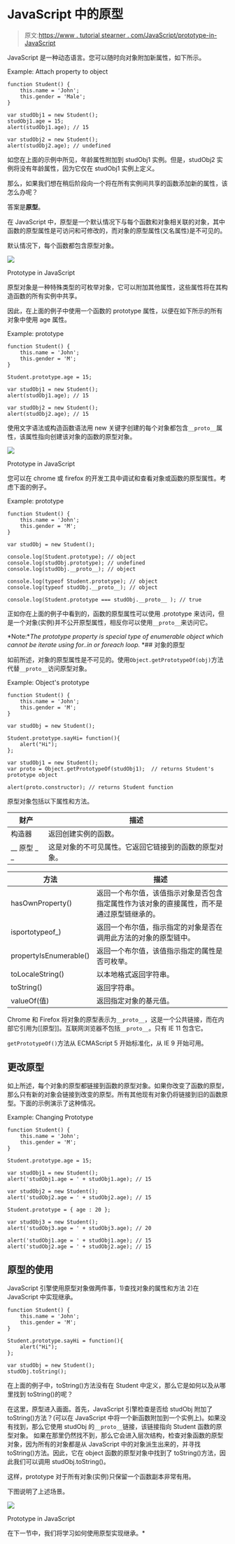 # JavaScript 中的原型

> 原文:[https://www . tutorial stearner . com/JavaScript/prototype-in-JavaScript](https://www.tutorialsteacher.com/javascript/prototype-in-javascript)

JavaScript 是一种动态语言。您可以随时向对象附加新属性，如下所示。

Example: Attach property to object

```
function Student() {
    this.name = 'John';
    this.gender = 'Male';
}

var studObj1 = new Student();
studObj1.age = 15;
alert(studObj1.age); // 15

var studObj2 = new Student();
alert(studObj2.age); // undefined 
```

如您在上面的示例中所见，年龄属性附加到 studObj1 实例。但是，studObj2 实例将没有年龄属性，因为它仅在 studObj1 实例上定义。

那么，如果我们想在稍后阶段向一个将在所有实例间共享的函数添加新的属性，该怎么办呢？

答案是**原型**。

在 JavaScript 中，原型是一个默认情况下与每个函数和对象相关联的对象，其中函数的原型属性是可访问和可修改的，而对象的原型属性(又名属性)是不可见的。

默认情况下，每个函数都包含原型对象。

[![](img/9221a352a21fff66f6cb50e827546141.png)](../../Content/images/oo-js/prototype-1.png) 

Prototype in JavaScript



原型对象是一种特殊类型的可枚举对象，它可以附加其他属性，这些属性将在其构造函数的所有实例中共享。

因此，在上面的例子中使用一个函数的 prototype 属性，以便在如下所示的所有对象中使用 age 属性。

Example: prototype

```
function Student() {
    this.name = 'John';
    this.gender = 'M';
}

Student.prototype.age = 15;

var studObj1 = new Student();
alert(studObj1.age); // 15

var studObj2 = new Student();
alert(studObj2.age); // 15 
```

使用文字语法或构造函数语法用 new 关键字创建的每个对象都包含`__proto__`属性，该属性指向创建该对象的函数的原型对象。

[![](img/7a955c4e363d66fe1fda408404821f0f.png)](../../Content/images/oo-js/prototype-2.png) 

Prototype in JavaScript



您可以在 chrome 或 firefox 的开发工具中调试和查看对象或函数的原型属性。考虑下面的例子。

Example: prototype

```
function Student() {
    this.name = 'John';
    this.gender = 'M';
}

var studObj = new Student();

console.log(Student.prototype); // object
console.log(studObj.prototype); // undefined
console.log(studObj.__proto__); // object

console.log(typeof Student.prototype); // object
console.log(typeof studObj.__proto__); // object

console.log(Student.prototype === studObj.__proto__ ); // true 
```

正如你在上面的例子中看到的，函数的原型属性可以使用 <function-name>.prototype 来访问，但是一个对象(实例)并不公开原型属性，相反你可以使用`__proto__`来访问它。</function-name>

*Note:**The prototype property is special type of enumerable object which cannot be iterate using for..in or foreach loop.* *## 对象的原型

如前所述，对象的原型属性是不可见的。使用`Object.getPrototypeOf(obj)`方法代替`__proto__`访问原型对象。

Example: Object's prototype

```
function Student() {
    this.name = 'John';
    this.gender = 'M';
}

var studObj = new Student();

Student.prototype.sayHi= function(){
    alert("Hi");
};

var studObj1 = new Student();
var proto = Object.getPrototypeOf(studObj1);  // returns Student's prototype object

alert(proto.constructor); // returns Student function 
```

原型对象包括以下属性和方法。

| 财产 | 描述 |
| --- | --- |
| 构造器 | 返回创建实例的函数。 |
| __ 原型 _ _ | 这是对象的不可见属性。它返回它链接到的函数的原型对象。 |

| 方法 | 描述 |
| --- | --- |
| hasOwnProperty() | 返回一个布尔值，该值指示对象是否包含指定属性作为该对象的直接属性，而不是通过原型链继承的。 |
| isportotypeof_) | 返回一个布尔值，指示指定的对象是否在调用此方法的对象的原型链中。 |
| propertyIsEnumerable() | 返回一个布尔值，该值指示指定的属性是否可枚举。 |
| toLocaleString() | 以本地格式返回字符串。 |
| toString() | 返回字符串。 |
| valueOf(值) | 返回指定对象的基元值。 |

Chrome 和 Firefox 将对象的原型表示为`__proto__`，这是一个公共链接，而在内部它引用为[[原型]]。互联网浏览器不包括`__proto__`。只有 IE 11 包含它。

`getPrototypeOf()`方法从 ECMAScript 5 开始标准化，从 IE 9 开始可用。

## 更改原型

如上所述，每个对象的原型都链接到函数的原型对象。如果你改变了函数的原型，那么只有新的对象会链接到改变的原型。所有其他现有对象仍将链接到旧的函数原型。下面的示例演示了这种情况。

Example: Changing Prototype

```
function Student() {
    this.name = 'John';
    this.gender = 'M';
}

Student.prototype.age = 15;

var studObj1 = new Student();
alert('studObj1.age = ' + studObj1.age); // 15

var studObj2 = new Student();
alert('studObj2.age = ' + studObj2.age); // 15

Student.prototype = { age : 20 };

var studObj3 = new Student();
alert('studObj3.age = ' + studObj3.age); // 20

alert('studObj1.age = ' + studObj1.age); // 15
alert('studObj2.age = ' + studObj2.age); // 15 
```

## 原型的使用

JavaScript 引擎使用原型对象做两件事，1)查找对象的属性和方法 2)在 JavaScript 中实现继承。

```
function Student() {
    this.name = 'John';
    this.gender = 'M';
}

Student.prototype.sayHi = function(){
    alert("Hi");
};

var studObj = new Student();
studObj.toString(); 
```

在上面的例子中，toString()方法没有在 Student 中定义，那么它是如何以及从哪里找到 toString()的呢？

在这里，原型进入画面。首先，JavaScript 引擎检查是否给 studObj 附加了 toString()方法？(可以在 JavaScript 中将一个新函数附加到一个实例上)。如果没有找到，那么它使用 studObj 的`__proto__`链接，该链接指向 Student 函数的原型对象。 如果在那里仍然找不到，那么它会进入层次结构，检查对象函数的原型对象，因为所有的对象都是从 JavaScript 中的对象派生出来的，并寻找 toString()方法。因此，它在 object 函数的原型对象中找到了 toString()方法，因此我们可以调用 studObj.toString()。

这样，prototype 对于所有对象(实例)只保留一个函数副本非常有用。

下图说明了上述场景。

[![](img/3fcae9ed6f6a121dca7038f286a50306.png)](../../Content/images/oo-js/prototype-3.png) 

Prototype in JavaScript



在下一节中，我们将学习如何使用原型实现继承。*